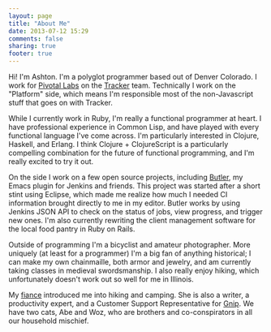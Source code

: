 ```yaml
---
layout: page
title: "About Me"
date: 2013-07-12 15:29
comments: false
sharing: true
footer: true
---
```


Hi! I'm Ashton. I'm a polyglot programmer based out of Denver
Colorado. I work for [Pivotal Labs](http://www.pivotallabs.com) on the
[Tracker](http://www.pivotaltracker.com) team. Technically I work on the
"Platform" side, which means I'm responsible most of the non-Javascript
stuff that goes on with Tracker.

While I currently work in Ruby, I'm really a functional programmer at
heart. I have professional experience in Common Lisp, and have played
with every functional language I've come across. I'm particularly
interested in Clojure, Haskell, and Erlang. I think Clojure +
ClojureScript is a particularly compelling combination for the future of
functional programming, and I'm really excited to try it out.

On the side I work on a few open source projects, including
[Butler](https://github.com/AshtonKem/Butler), my Emacs plugin for
Jenkins and friends. This project was started after a short stint
using Eclipse, which made me realize how much I needed CI information
brought directly to me in my editor. Butler works by using Jenkins JSON
API to check on the status of jobs, view progress, and trigger new ones.
I'm also currently rewriting the client management software for the local
food pantry in Ruby on Rails.

Outside of programming I'm a bicyclist and amateur photographer. More
uniquely (at least for a programmer) I'm a big fan of anything
historical; I can make my own chainmaille, both armor and jewelry, and
am currently taking classes in medieval swordsmanship. I also really
enjoy hiking, which unfortunately doesn't work out so well for me in
Illinois.

My [fiance](http://about.me/lcbarren) introduced me into hiking and
camping. She is also a writer, a productivity expert, and a Customer
Support Representative for [Gnip](http://www.gnip.com). We have two cats, Abe
and Woz, who are brothers and co-conspirators in all our household
mischief.
